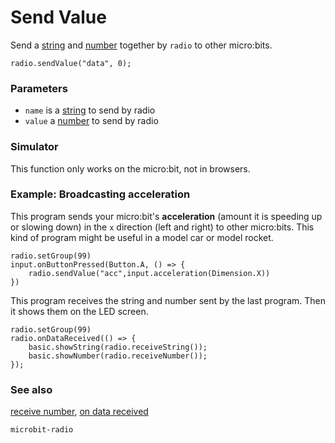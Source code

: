 # Send Value

Send a [string]() and [number]() together by ``radio`` to other micro:bits.

```sig
radio.sendValue("data", 0);
```

### Parameters

* ``name`` is a [string](/reference/types/string) to send by radio
* ``value`` a [number](/reference/types/number) to send by radio

### Simulator

This function only works on the micro:bit, not in browsers.

### Example: Broadcasting acceleration

This program sends your micro:bit's **acceleration** (amount it is
speeding up or slowing down) in the `x` direction (left and right) to
other micro:bits. This kind of program might be useful in a model car
or model rocket.

```blocks
radio.setGroup(99)
input.onButtonPressed(Button.A, () => {
    radio.sendValue("acc",input.acceleration(Dimension.X))
})
```

This program receives the string and number sent by the last program.
Then it shows them on the LED screen.

```blocks
radio.setGroup(99)
radio.onDataReceived(() => {
	basic.showString(radio.receiveString());
    basic.showNumber(radio.receiveNumber());
});
```

### See also

[receive number](/reference/radio/receive-number), [on data received](/reference/radio/on-data-received)

```package
microbit-radio
```